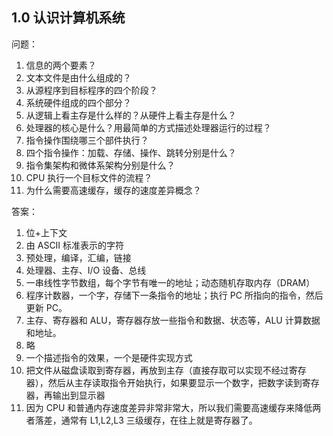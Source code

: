 ## 1.0 认识计算机系统

问题：

1.  信息的两个要素？
2.  文本文件是由什么组成的？
3.  从源程序到目标程序的四个阶段？
4.  系统硬件组成的四个部分？
5.  从逻辑上看主存是什么样的？从硬件上看主存是什么？
6.  处理器的核心是什么？用最简单的方式描述处理器运行的过程？
7.  指令操作围绕哪三个部件执行？
8.  四个指令操作：加载、存储、操作、跳转分别是什么？
9.  指令集架构和微体系架构分别是什么？
10. CPU 执行一个目标文件的流程？
11. 为什么需要高速缓存，缓存的速度差异概念？

答案：

1.  位+上下文
2.  由 ASCII 标准表示的字符
3.  预处理，编译，汇编，链接
4.  处理器、主存、I/O 设备、总线
5.  一串线性字节数组，每个字节有唯一的地址；动态随机存取内存（DRAM）
6.  程序计数器，一个字，存储下一条指令的地址；执行 PC 所指向的指令，然后更新 PC。
7.  主存、寄存器和 ALU，寄存器存放一些指令和数据、状态等，ALU 计算数据和地址。
8.  略
9.  一个描述指令的效果，一个是硬件实现方式
10. 把文件从磁盘读取到寄存器，再放到主存（直接存取可以实现不经过寄存器），然后从主存读取指令开始执行，如果要显示一个数字，把数字读到寄存器，再输出到显示器
11. 因为 CPU 和普通内存速度差异非常非常大，所以我们需要高速缓存来降低两者落差，通常有 L1,L2,L3 三级缓存，在往上就是寄存器了。
